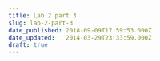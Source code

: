 ```yaml
---
title: Lab 2 part 3
slug: lab-2-part-3
date_published: 2018-09-09T17:59:53.000Z
date_updated:   2014-03-29T23:33:59.000Z
draft: true
---
```



